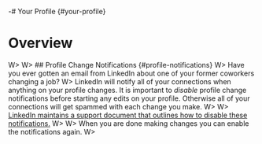 -# Your Profile {#your-profile}

# Overview


W>
W> ## Profile Change Notifications {#profile-notifications}
W> Have you ever gotten an email from LinkedIn about one of your former coworkers changing a job? 
W> LinkedIn will notify all of your connections when anything on your profile changes. It is important to *disable* profile change notifications before starting any edits on your profile. Otherwise all of your connections will get spammed with each change you make.
W> 
W> [LinkedIn maintains a support document that outlines how to disable these notifications.](https://www.linkedin.com/help/linkedin/answer/86236/sharing-profile-changes-with-your-network)
W> 
W> When you are done making changes you can enable the notifications again.
W>